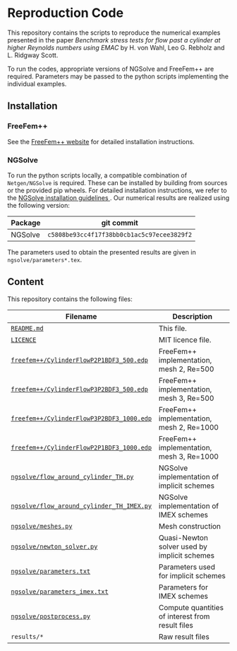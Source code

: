 # Reproduction Code

This repository contains the scripts to reproduce the numerical examples presented in the paper *Benchmark stress tests for flow past a cylinder at higher Reynolds numbers using EMAC* by H. von Wahl, Leo G. Rebholz and L. Ridgway Scott.

To run the codes, appropriate versions of NGSolve and FreeFem++ are required. Parameters may be passed to the python scripts implementing the individual examples.

## Installation

### FreeFem++
See the [FreeFem++ website](https://freefem.org) for detailed installation instructions.

### NGSolve
To run the python scripts locally, a compatible combination of `Netgen/NGSolve` is required. These can be installed by building from sources or the provided pip wheels. For detailed installation instructions, we refer to the [NGSolve installation guidelines ](https://docu.ngsolve.org/latest/install/install_sources.html). Our numerical results are realized using the following version:

| Package | git commit
|-|-|
| NGSolve | `c5808be93cc4f17f38bb0cb1ac5c97ecee3829f2`

The parameters used to obtain the presented results are given in `ngsolve/parameters*.tex`.


## Content

This repository contains the following files:

| Filename | Description | 
|-|-|
| [`README.md`](README.md) | This file. |
| [`LICENCE`](LICENCE) | MIT licence file. |
| [`freefem++/CylinderFlowP2P1BDF3_500.edp`](freefem++/CylinderFlowP2P1BDF3_500.edp) | FreeFem++ implementation, mesh 2, Re=500 |
| [`freefem++/CylinderFlowP3P2BDF3_500.edp`](freefem++/CylinderFlowP3P2BDF3_500.edp) | FreeFem++ implementation, mesh 3, Re=500 |
| [`freefem++/CylinderFlowP3P2BDF3_1000.edp`](freefem++/CylinderFlowP3P2BDF3_1000.edp) | FreeFem++ implementation, mesh 2, Re=1000 |
| [`freefem++/CylinderFlowP2P1BDF3_1000.edp`](freefem++/CylinderFlowP2P1BDF3_1000.edp) | FreeFem++ implementation, mesh 3, Re=1000 |
| [`ngsolve/flow_around_cylinder_TH.py`](ngsolve/flow_around_cylinder_TH.py) | NGSolve implementation of implicit schemes |
| [`ngsolve/flow_around_cylinder_TH_IMEX.py`](ngsolve/flow_around_cylinder_TH_IMEX.py) | NGSolve implementation of IMEX schemes |
| [`ngsolve/meshes.py`](ngsolve/meshes.py) | Mesh construction |
| [`ngsolve/newton_solver.py`](ngsolve/newton_solver.py) | Quasi-Newton solver used by implicit schemes |
| [`ngsolve/parameters.txt`](ngsolve/parameters.txt) | Parameters used for implicit schemes |
| [`ngsolve/parameters_imex.txt`](ngsolve/parameters_imex.txt) | Parameters for IMEX schemes |
| [`ngsolve/postprocess.py`](ngsolve/postprocess.py) | Compute quantities of interest from result files |
| `results/*` | Raw result files |